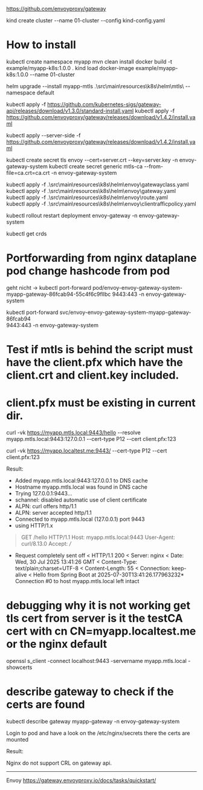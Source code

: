 


https://github.com/envoyproxy/gateway

kind create cluster --name 01-cluster --config kind-config.yaml

# How to install
kubectl create namespace myapp
mvn clean install
docker build -t example/myapp-k8s:1.0.0 .
kind load docker-image example/myapp-k8s:1.0.0 --name 01-cluster

helm upgrade --install myapp-mtls .\src\main\resources\k8s\helm\mtls\ --namespace default

kubectl apply -f https://github.com/kubernetes-sigs/gateway-api/releases/download/v1.3.0/standard-install.yaml
kubectl apply -f https://github.com/envoyproxy/gateway/releases/download/v1.4.2/install.yaml

kubectl apply --server-side -f https://github.com/envoyproxy/gateway/releases/download/v1.4.2/install.yaml


kubectl create secret tls envoy --cert=server.crt --key=server.key -n envoy-gateway-system
kubectl create secret generic mtls-ca --from-file=ca.crt=ca.crt -n envoy-gateway-system

kubectl apply -f .\src\main\resources\k8s\helm\envoy\gatewayclass.yaml 
kubectl apply -f .\src\main\resources\k8s\helm\envoy\gateway.yaml  
kubectl apply -f .\src\main\resources\k8s\helm\envoy\route.yaml     
kubectl apply -f .\src\main\resources\k8s\helm\envoy\clientrafficpolicy.yaml

kubectl rollout restart deployment envoy-gateway -n envoy-gateway-system

kubectl get crds

# Portforwarding from nginx dataplane pod change hashcode from pod
geht nicht -> kubectl port-forward pod/envoy-envoy-gateway-system-myapp-gateway-86fcab94-55c4f6c9fllbc 9443:443 -n envoy-gateway-system


kubectl port-forward svc/envoy-envoy-gateway-system-myapp-gateway-86fcab94 \
  9443:443 -n envoy-gateway-system

# Test if mtls is behind the script must have the client.pfx which have the client.crt and client.key included.
# client.pfx must be existing in current dir.
curl -vk https://myapp.mtls.local:9443/hello --resolve myapp.mtls.local:9443:127.0.0.1 --cert-type P12 --cert client.pfx:123


curl -vk https://myapp.localtest.me:9443/ --cert-type P12 --cert client.pfx:123

Result:
* Added myapp.mtls.local:9443:127.0.0.1 to DNS cache
* Hostname myapp.mtls.local was found in DNS cache
*   Trying 127.0.0.1:9443...
* schannel: disabled automatic use of client certificate
* ALPN: curl offers http/1.1
* ALPN: server accepted http/1.1
* Connected to myapp.mtls.local (127.0.0.1) port 9443
* using HTTP/1.x
> GET /hello HTTP/1.1
> Host: myapp.mtls.local:9443
> User-Agent: curl/8.13.0
> Accept: */*
>
* Request completely sent off
< HTTP/1.1 200
< Server: nginx
< Date: Wed, 30 Jul 2025 13:41:26 GMT
< Content-Type: text/plain;charset=UTF-8
< Content-Length: 55
< Connection: keep-alive
<
Hello from Spring Boot at 2025-07-30T13:41:26.177963232* Connection #0 to host myapp.mtls.local left intact

# debugging why it is not working get tls cert from server is it the testCA cert with cn CN=myapp.localtest.me or the nginx default
openssl s_client -connect localhost:9443 -servername myapp.mtls.local -showcerts

#  describe gateway to check if the certs are found
kubectl describe gateway myapp-gateway -n envoy-gateway-system

Login to pod and have a look on the /etc/nginx/secrets there the certs are mounted


Result:

Nginx do not support CRL on gateway api.

___________________________________________________________________________________________________________________________

Envoy https://gateway.envoyproxy.io/docs/tasks/quickstart/
